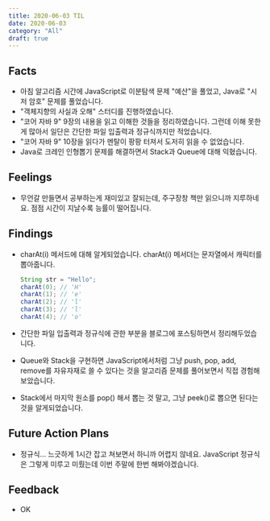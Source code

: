 ```yaml
---
title: 2020-06-03 TIL
date: 2020-06-03
category: "All"
draft: true
---
```


## Facts

- 아침 알고리즘 시간에 JavaScript로 이분탐색 문제 "예산"을 풀었고, Java로 "시저 암호" 문제를 풀었습니다.
- "객체지향의 사실과 오해" 스터디를 진행하였습니다.
- "코어 자바 9" 9장의 내용을 읽고 이해한 것들을 정리하였습니다. 그런데 이해 못한 게 많아서 일단은 간단한 파일 입출력과 정규식까지만 적었습니다.
- "코어 자바 9" 10장을 읽다가 멘탈이 팡팡 터져서 도저히 읽을 수 없었습니다.
- Java로 크레인 인형뽑기 문제를 해결하면서 Stack과 Queue에 대해 익혔습니다.

## Feelings

- 무언갈 만들면서 공부하는게 재미있고 잘되는데, 주구장창 책만 읽으니까 지루하네요. 점점 시간이 지날수록 능률이 떨어집니다.

## Findings

- charAt(i) 메서드에 대해 알게되었습니다. charAt(i) 메서더는 문자열에서 캐릭터를 뽑아줍니다.  
  
  ```java
  String str = "Hello";
  charAt(0); // 'H'
  charAt(1); // 'e'
  charAt(2); // 'l'
  charAt(3); // 'l'
  charAt(4); // 'o'
  ```

- 간단한 파일 입출력과 정규식에 관한 부분을 블로그에 포스팅하면서 정리해두었습니다.
- Queue와 Stack을 구현하면 JavaScript에서처럼 그냥 push, pop, add, remove를 자유자재로 쓸 수 있다는 것을 알고리즘 문제를 풀어보면서 직접 경험해보았습니다.
- Stack에서 마지막 원소를 pop() 해서 뽑는 것 말고, 그냥 peek()로 뽑으면 된다는 것을 알게되었습니다.

## Future Action Plans

- 정규식... 느긋하게 1시간 잡고 쳐보면서 하니까 어렵지 않네요. JavaScript 정규식은 그렇게 미루고 미뤘는데 이번 주말에 한번 해봐야겠습니다.

## Feedback

- OK
